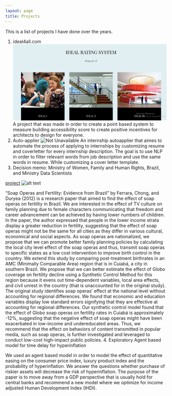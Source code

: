 ```yaml
---
layout: page
title: Projects
---
```


This is a list of projects I have done over the years.


1. ideal4all.com
![Unavailable](/public/ideal.png)
A project that was made in order to create a point based system to measure building accessibility score to create positive incentives for architects to design for everyone.
2. Auto-applier
![Not Unavailable](https://media.mktg.workday.com/is/image/workday/screenshot-student-profile-dashboard-desktop-2?fmt=png-alpha&wid=1000)
An internship autoapplier that aimes to automate the process of applying to internships by customizing resume and coverletter for every internship description. The goal is to use NLP in order to filter relevant words from job description and use the same words in resume. While customizing a cover letter template.  
3. Decision memo: Ministry of Women, Family and Human Rights, Brazil, and Ministry Data Scientists

[project](https://katlana.com/public/Decision_Memo)
![alt text](https://cdn2.hubspot.net/hubfs/355318/images/Synthetic-Control-Graph.jpg)

“Soap Operas and Fertility: Evidence from Brazil” by Ferrara, Chong, and Duryea (2012) is a research paper that aimed to find the effect of soap operas on fertility in Brazil. We are interested in the effect of TV culture on family planning due to female characters communicating that freedom and career advancement can be achieved by having lower numbers of children. In the paper, the author expressed that people in the lower income strata display a greater reduction in fertility, suggesting that the effect of soap operas might not be the same for all cities as they differ in various cultural, economical and social aspects. As soap operas are nationalized, we propose that we can promote better family planning policies by calculating the local city level effect of the soap operas and thus, transmit soap operas to specific states as a low cost intervention to improve birth control in the country. We extend this study by comparing post-treatment birthrates in an AMC (Minimally Comparable Area) region that is in Cuiabá, a city in southern Brazil. We propose that we can better estimate the effect of Globo coverage on fertility decline using a Synthetic Control Method for this region because it evens out time-dependent variables, local area effects, and civil unrest in the country (that is unaccounted for in the original study). The original study identifies soap operas’ effect at the national level without accounting for regional differences. We found that economic and education variables display low standard errors signifying that they are effective at accounting for regional differences. Our synthetic control model found that the effect of Globo soap operas on fertility rates in Cuiabá is approximately -12%, suggesting that the negative effect of soap operas might have been exacerbated in low-income and undereducated areas. Thus, we recommend that the effect on behaviors of content transmitted in popular media, such as soap operas, is further investigated and leveraged to conduct low-cost high-impact public policies.
4. Exploratory Agent based model for time delay for hyperinflation

We used an agent based model in order to model the effect of quantitative easing on the consumer price index, luxury product index and the probability of hyperinflation. We answer the questions whether purchase of riskier assets will decrease the risk of hyperinflation. The purpose of the paper is to move away from a GDP perspective that is usually hold for central banks and recommend a new model where we optimize for income adjusted Human Development Index (IHDI).
